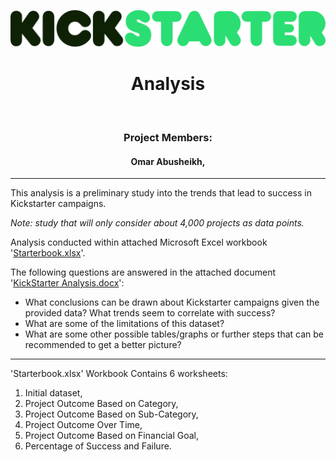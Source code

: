 ![logo](https://github.com/Ohmarr/KickStarter-Analysis/blob/master/static/KickStarterLogo.png "KICKSTARTER LOGO")
<h1 align=center> Analysis </h1> <br>

<h3 align=center> Project Members: </h3>
<h4 align=center> Omar Abusheikh, </h4>

<hr>

This analysis is a preliminary study into the trends that lead to success in Kickstarter campaigns.  

*Note: study that will only consider about 4,000 projects as data points.*  

Analysis conducted within attached Microsoft Excel workbook '[Starterbook.xlsx](https://github.com/Ohmarr/KickStarter-Analysis/blob/master/StarterBook.xlsx)'.   

The following questions are answered in the attached document '[KickStarter Analysis.docx](https://github.com/Ohmarr/KickStarter-Analysis/blob/master/Kickstarter%20Analysis.docx)':
* What conclusions can be drawn about Kickstarter campaigns given the provided data? What trends seem to correlate with success?
* What are some of the limitations of this dataset?
* What are some other possible tables/graphs or further steps that can be recommended to get a better picture?

<hr>

'Starterbook.xlsx' Workbook Contains 6 worksheets:
1. Initial dataset,
2. Project Outcome Based on Category,
3. Project Outcome Based on Sub-Category,
4. Project Outcome Over Time,
5. Project Outcome Based on Financial Goal,
6. Percentage of Success and Failure. 
